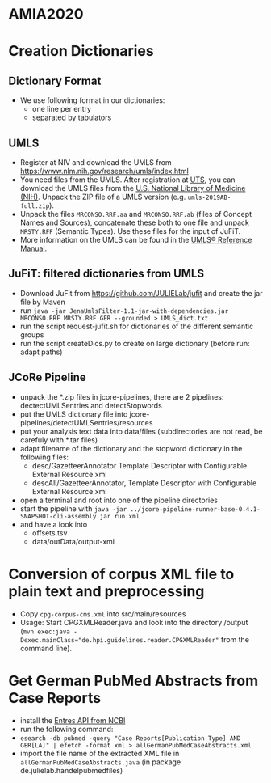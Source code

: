 # AMIA2020

# Creation Dictionaries

## Dictionary Format

* We use following format in our dictionaries:
   * one line per entry
   * separated by tabulators

## UMLS

* Register at NIV and download the UMLS from https://www.nlm.nih.gov/research/umls/index.html
* You need files from the UMLS. After registration at [UTS](https:/uts.nlm.nih.gov), you can download the UMLS files from the [U.S. National Library of Medicine (NIH)](https://www.nlm.nih.gov/research/umls/). Unpack the ZIP file of a UMLS version (e.g. `umls-2019AB-full.zip`).
* Unpack the files `MRCONSO.RRF.aa` and `MRCONSO.RRF.ab` (files of Concept Names and Sources), concatenate these both to one file and unpack `MRSTY.RFF` (Semantic Types). Use these files for the input of JuFiT. 
* More information on the UMLS can be found in the [UMLS® Reference Manual](https://www.ncbi.nlm.nih.gov/books/NBK9676/).

## JuFiT: filtered dictionaries from UMLS

* Download JuFit from https://github.com/JULIELab/jufit and create the jar file by Maven
* run `java -jar JenaUmlsFilter-1.1-jar-with-dependencies.jar MRCONSO.RRF MRSTY.RRF GER --grounded > UMLS_dict.txt`
* run the script request-jufit.sh for dictionaries of the different semantic groups
* run the script createDics.py to create on large dictionary (before run: adapt paths)

## JCoRe Pipeline
* unpack the *.zip files in jcore-pipelines, there are 2 pipelines: dectectUMLSentries and detectStopwords
* put the UMLS dictionary file into jcore-pipelines/detectUMLSentries/resources
* put your analysis text data into data/files (subdirectories are not read, be carefuly with *.tar files)
* adapt filename of the dictionary and the stopword dictionary in the following files:
   * desc/GazetteerAnnotator Template Descriptor with Configurable External Resource.xml
   * descAll/GazetteerAnnotator, Template Descriptor with Configurable External Resource.xml
* open a terminal and root into one of the pipeline directories
* start the pipeline with `java -jar ../jcore-pipeline-runner-base-0.4.1-SNAPSHOT-cli-assembly.jar run.xml`
* and have a look into 
   * offsets.tsv
   * data/outData/output-xmi

# Conversion of corpus XML file to plain text and preprocessing

* Copy `cpg-corpus-cms.xml` into src/main/resources
* Usage: Start CPGXMLReader.java and look into the directory /output (`mvn exec:java -Dexec.mainClass="de.hpi.guidelines.reader.CPGXMLReader"` from the command line).

# Get German PubMed Abstracts from Case Reports

 * install the [Entres API from NCBI](https://www.ncbi.nlm.nih.gov/books/NBK179288/)
 * run the following command:
 * `esearch -db pubmed -query "Case Reports[Publication Type] AND GER[LA]" | efetch -format xml > allGermanPubMedCaseAbstracts.xml`
 * import the file name of the extracted XML file in `allGermanPubMedCaseAbstracts.java` (in package de.julielab.handelpubmedfiles)